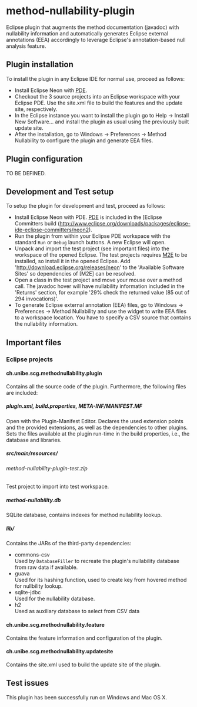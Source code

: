 # method-nullability-plugin
Eclipse plugin that augments the method documentation (javadoc) with nullability information and automatically generates Eclipse external annotations (EEA) accordingly to leverage Eclipse's annotation-based null analysis feature.

## Plugin installation
To install the plugin in any Eclipse IDE for normal use, proceed as follows:

* Install Eclipse Neon with [PDE](http://www.eclipse.org/pde/).
* Checkout the 3 source projects into an Eclipse workspace with your Eclipse PDE. Use the site.xml file to build the features and the update site, respectively. 
* In the Eclipse instance you want to install the plugin go to Help -> Install New Software... and install the plugin as usual using the previously built update site.
* After the installation, go to Windows -> Preferences -> Method Nullability to configure the plugin and generate EEA files.

## Plugin configuration
TO BE DEFINED.

## Development and Test setup
To setup the plugin for development and test, proceed as follows:

* Install Eclipse Neon with PDE. [PDE](http://www.eclipse.org/pde/) is included in the [Eclipse Committers build (http://www.eclipse.org/downloads/packages/eclipse-ide-eclipse-committers/neon2).
* Run the plugin from within your Eclipse PDE workspace with the standard `Run` or `Debug` launch buttons. A new Eclipse will open.
* Unpack and import the test project (see important files) into the workspace of the opened Eclipse. The test projects requires [M2E](http://www.eclipse.org/m2e/index.html) to be installed, so install it in the opened Eclipse. Add 'http://download.eclipse.org/releases/neon' to the 'Available Software Sites' so dependencies of [M2E] can be resolved. 
* Open a class in the test project and move your mouse over a method call. The javadoc hover will have nullability information included in the 'Returns' section, for example '29% check the returned value (85 out of 294 invocations)'.
* To generate Eclipse external annotation (EEA) files, go to Windows -> Preferences -> Method Nullability and use the widget to write EEA files to a workspace location. You have to specify a CSV source that contains the nullability information.

## Important files

### Eclipse projects

#### ch.unibe.scg.methodnullability.plugin
Contains all the source code of the plugin.
Furthermore, the following files are included:

##### plugin.xml, build.properties, META-INF/MANIFEST.MF
Open with the Plugin-Manifest Editor.
Declares the used extension points and the provided extensions, as well as the dependencies to other plugins.
Sets the files available at the plugin run-time in the build properties, i.e., the database and libraries.

##### src/main/resources/

###### method-nullability-plugin-test.zip
Test project to import into test workspace.

##### method-nullability.db
SQLite database, contains indexes for method nullability lookup.

##### lib/
Contains the JARs of the third-party dependencies:

* commons-csv <br>Used by `DatabaseFiller` to recreate the plugin's nullability database from raw data if available.
* guava <br>Used for its hashing function, used to create key from hovered method for nullbility lookup.
* sqlite-jdbc <br>Used for the nullability database.
* h2 <br>Used as auxiliary database to select from CSV data

#### ch.unibe.scg.methodnullability.feature
Contains the feature information and configuration of the plugin.

#### ch.unibe.scg.methodnullability.updatesite
Contains the site.xml used to build the update site of the plugin.

## Test issues
This plugin has been successfully run on Windows and Mac OS X. 
